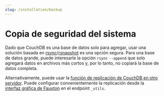 ```yaml
---
slug: /installation/backup
---
```


# Copia de seguridad del sistema

Dado que CouchDB es una base de datos solo para agregar, usar una solución basada en [rsync](https://rsync.samba.org/)/[rsnapshot](https://rsnapshot.org/) es una opción segura. Para una base de datos grande, puede interesarle la opción `rsync` `--append` que solo agregará datos en archivos más cortos y, por lo tanto, no copiará la base de datos completa.

Alternativamente, puede usar la [función de replicación de CouchDB en otro servidor](https://guide.couchdb.org/draft/replication.html). Puede configurar convenientemente la replicación desde la [interfaz gráfica de Fauxton](https://couchdb.apache.org/fauxton-visual-guide/index.html) en el endpoint `_utils`.
